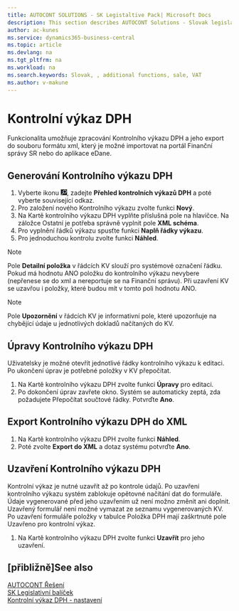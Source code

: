 ```yaml
---
title: AUTOCONT SOLUTIONS - SK Legistaltive Pack| Microsoft Docs
description: This section describes AUTOCONT Solutions - Slovak legislation
author: ac-kunes
ms.service: dynamics365-business-central
ms.topic: article
ms.devlang: na
ms.tgt_pltfrm: na
ms.workload: na
ms.search.keywords: Slovak, , additional functions, sale, VAT
ms.author: v-makune
---
```

# Kontrolní výkaz DPH

Funkcionalita umožňuje zpracování Kontrolního výkazu DPH a jeho export do souboru formátu xml, který je možné importovat na portál Finanční správy SR nebo do aplikace eDane.

## Generování Kontrolního výkazu DPH

1. Vyberte ikonu ![Žárovky, která otevře funkci Řekněte mi](media/ui-search/search_small.png "Řekněte mi, co chcete dělat"), zadejte **Přehled kontrolních výkazů DPH** a poté vyberte související odkaz.
2. Pro založení nového Kontrolního výkazu zvolte funkci **Nový**.
3. Na Kartě kontrolního výkazu DPH vyplňte příslušná pole na hlavičce. Na záložce Ostatní je potřeba správně vyplnit pole **XML schéma**.
4. Pro vyplnění řádků výkazu spusťte funkci  **Naplň řádky výkazu**.
5. Pro jednoduchou kontrolu zvolte funkci **Náhled**.

> [!NOTE]
> Pole **Detailní položka** v řádcích KV slouží pro systémové označení řádku. Pokud má hodnotu ANO  položku do kontrolního výkazu nevybere (nepřenese se do xml a nereportuje se na Finanční správu). Při uzavření KV se uzavřou i položky, které budou mít v tomto poli hodnotu ANO.

> [!NOTE]
> Pole **Upozornění** v řádcích KV je informativní pole, které upozorňuje na chybějící údaje u jednotlivých dokladů načítaných do KV.

## Úpravy Kontrolního výkazu DPH

Uživatelsky je možné otevřít jednotlivé řádky kontrolního výkazu k editaci. Po ukončení úprav je potřebné položky v KV přepočítat.

1. Na Kartě kontrolního výkazu DPH zvolte funkci **Úpravy** pro editaci.
2. Po dokončení úprav zavřete okno. Systém se automaticky zeptá, zda požadujete Přepočítat součtové řádky. Potvrďte **Ano**.

## Export Kontrolního výkazu DPH do XML

1. Na Kartě kontrolního výkazu DPH zvolte funkci **Náhled**.
2. Poté zvolte **Export do XML** a dotaz systému potvrďte **Ano**.

## Uzavření Kontrolního výkazu DPH

Kontrolní výkaz je nutné uzavřít až po kontrole údajů. Po uzavření kontrolního výkazu systém zablokuje opětovné načítání dat do formuláře. Údaje vygenerované před jeho uzavřením už není možno změnit ani doplnit. Uzavřený formulář není možné vymazat ze seznamu vygenerovaných KV. Po uzavření formuláře položky v tabulce Položka DPH mají zaškrtnuté pole Uzavřeno pro kontrolní výkaz.

1. Na Kartě kontrolního výkazu DPH zvolte funkci **Uzavřít** pro jeho uzavření.

## [přibližně]<g1>See also</g1>

[AUTOCONT Řešení](../index.md)  
[SK Legislativní balíček](ac-sk-legislative-pack.md)  
[Kontrolní výkaz DPH - nastavení](ac-sk-vat-check-report-setup.md)
